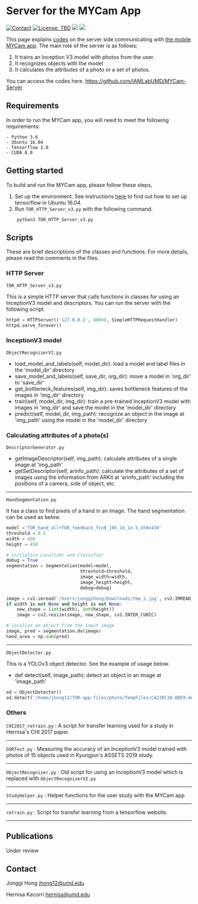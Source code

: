 # Server for the MYCam App

<a href="https://jonggi.github.io"><img src="https://img.shields.io/badge/contact-Jonggi Hong-blue.svg?style=flat" alt="Contact"/></a>
<a href="LICENSE.md"><img src="https://img.shields.io/badge/license-TBD-red.svg?style=flat" alt="License: TBD"/></a>
<img src="https://img.shields.io/badge/platform-Linux-green"/> 
<img src="https://img.shields.io/badge/language-Python 3.6-lightblue"/>

This page explains [codes](https://github.com/IAMLabUMD/MYCam-Server) on the server side communicating with [the mobile MYCam app](https://github.com/IAMLabUMD/MYCam-Mobile). The main role of the server is as follows:
1. It trains an Inception V3 model with photos from the user.
2. It recognizes objects with the model
3. It calculates the attributes of a photo or a set of photos. 

You can access the codes here. https://github.com/IAMLabUMD/MYCam-Server


## Requirements
In order to run the MYCam app, you will need to meet the following requirements:
```
- Python 3.6
- Ubuntu 16.04
- Tensorflow 2.0 
- CUDA 8.0
```

## Getting started
To build and run the MYCam app, please follow these steps,
1. Set up the environment. See instructions [here](https://www.tensorflow.org/install/pip) to find out how to set up tensorflow in Ubuntu 16.04.
2. Run `TOR_HTTP_Server_v3.py` with the following command.
```
    python3 TOR_HTTP_Server_v3.py
```

## Scripts
These are brief descriptions of the classes and functions. For more details, please read the comments in the files.

### HTTP Server 
`TOR_HTTP_Server_v3.py`

This is a simple HTTP server that calls functions in classes for using an InceptionV3 model and descriptors. You can run the server with the following script.
```python
httpd = HTTPServer(('127.0.0.1', 8000), SimpleHTTPRequestHandler)
httpd.serve_forever()
```

### InceptionV3 model
`ObjectRecognizerV2.py`
* load_model_and_labels(self, model_dir): load a model and label files in the 'model_dir' directory
* save_model_and_labels(self, save_dir, org_dir): move a model in 'org_dir' to 'save_dir'
* get_bottleneck_features(self, img_dir): saves bottleneck features of the images in 'img_dir' directory
* train(self, model_dir, img_dir): train a pre-trained InceptionV3 model with images in 'img_dir' and save the model in the 'model_dir' directory
* predict(self, model_dir, img_path): recognize an object in the image at 'img_path' using the model in the 'model_dir' directory

### Calculating attributes of a photo(s)
`DescriptorGenerator.py`
* getImageDescriptor(self, img_path): calculate attributes of a single image at 'img_path'
* getSetDescriptor(self, arinfo_path): calculate the attributes of a set of images using the information from ARKit at 'arinfo_path' including the positions of a camera, side of object, etc.
---
`HandSegmentation.py`

It has a class to find pixels of a hand in an image. The hand segmentation can be used as below.
```python
model ='TOR_hand_all+TOR_feedback_fcn8_10k_16_1e-5_450x450'
threshold = 0.5
width = 450
height = 450

# initialize Localizer and Classifier
debug = True
segmentation = Segmentation(model=model,
                            threshold=threshold,
                            image_width=width,
                            image_height=height,
                            debug=debug)

image = cv2.imread('/Users/jonggihong/Downloads/tmp_2.jpg', cv2.IMREAD_COLOR)
if width is not None and height is not None:
    new_shape = (int(width), int(height))
    image = cv2.resize(image, new_shape, cv2.INTER_CUBIC)

# localize an object from the input image
image, pred = segmentation.do(image)
hand_area = np.sum(pred)
```
---

`ObjectDetector.py`

This is a YOLOv3 object detector. See the example of usage below.

* def detect(self, image_path): detect an object in an image at 'image_path'

```python
od = ObjectDetector()
od.detect('/home/jhong12/TOR-app-files/photo/TempFiles/CA238C3A-BDE9-4A7F-8CCA-76956A9ABD83/tmp_2.jpg')
```

### Others
`CHI2017_retrain.py`
: A script for transfer learning used for a study in Hernisa's CHI 2017 paper.

---

`GORTest.py`
: Measuring the accuracy of an InceptionV3 model trained with photos of 15 objects used in Kyungjun's ASSETS 2019 study. 

---

`ObjectRecognizer.py`
: Old script for using an InceptionV3 model which is replaced with `ObjectRecognizerV2.py` 

---

`StudyHelper.py`
: Helper functions for the user study with the MYCam app

---

`retrain.py`
: Script for transfer learning from a tensorflow website.

---


## Publications
Under review

## Contact
Jonggi Hong <jhong12@umd.edu>

Hernisa Kacorri <hernisa@umd.edu>
